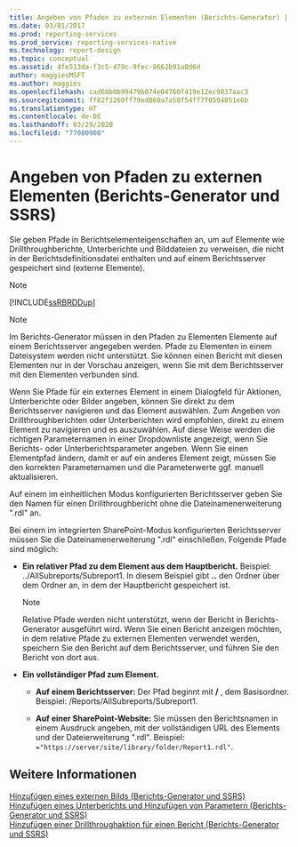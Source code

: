 ```yaml
---
title: Angeben von Pfaden zu externen Elementen (Berichts-Generator) | Microsoft-Dokumentation
ms.date: 03/01/2017
ms.prod: reporting-services
ms.prod_service: reporting-services-native
ms.technology: report-design
ms.topic: conceptual
ms.assetid: 4fe513da-f3c5-479c-9fec-8662b91a0d6d
author: maggiesMSFT
ms.author: maggies
ms.openlocfilehash: cad68b0b99479b074e04760f419e12ec9837aac3
ms.sourcegitcommit: ff82f3260ff79ed860a7a58f54ff7f0594851e6b
ms.translationtype: HT
ms.contentlocale: de-DE
ms.lasthandoff: 03/29/2020
ms.locfileid: "77080908"
---
```

# <a name="specifying-paths-to-external-items-report-builder-and-ssrs"></a>Angeben von Pfaden zu externen Elementen (Berichts-Generator und SSRS)
  Sie geben Pfade in Berichtselementeigenschaften an, um auf Elemente wie Drillthroughberichte, Unterberichte und Bilddateien zu verweisen, die nicht in der Berichtsdefinitionsdatei enthalten und auf einem Berichtsserver gespeichert sind (externe Elemente).  
  
> [!NOTE]  
>  [!INCLUDE[ssRBRDDup](../../includes/ssrbrddup-md.md)]  
  
> [!NOTE]  
>  Im Berichts-Generator müssen in den Pfaden zu Elementen Elemente auf einem Berichtsserver angegeben werden. Pfade zu Elementen in einem Dateisystem werden nicht unterstützt. Sie können einen Bericht mit diesen Elementen nur in der Vorschau anzeigen, wenn Sie mit dem Berichtsserver mit den Elementen verbunden sind.  
  
 Wenn Sie Pfade für ein externes Element in einem Dialogfeld für Aktionen, Unterberichte oder Bilder angeben, können Sie direkt zu dem Berichtsserver navigieren und das Element auswählen. Zum Angeben von Drillthroughberichten oder Unterberichten wird empfohlen, direkt zu einem Element zu navigieren und es auszuwählen. Auf diese Weise werden die richtigen Parameternamen in einer Dropdownliste angezeigt, wenn Sie Berichts- oder Unterberichtsparameter angeben. Wenn Sie einen Elementpfad ändern, damit er auf ein anderes Element zeigt, müssen Sie den korrekten Parameternamen und die Parameterwerte ggf. manuell aktualisieren.  
  
 Auf einem im einheitlichen Modus konfigurierten Berichtsserver geben Sie den Namen für einen Drillthroughbericht ohne die Dateinamenerweiterung ".rdl" an.  
  
 Bei einem im integrierten SharePoint-Modus konfigurierten Berichtsserver müssen Sie die Dateinamenerweiterung ".rdl" einschließen. Folgende Pfade sind möglich:  
  
-   **Ein relativer Pfad zu dem Element aus dem Hauptbericht.** Beispiel: ../AllSubreports/Subreport1. In diesem Beispiel gibt **..** den Ordner über dem Ordner an, in dem der Hauptbericht gespeichert ist.  
  
    > [!NOTE]  
    >  Relative Pfade werden nicht unterstützt, wenn der Bericht in Berichts-Generator ausgeführt wird. Wenn Sie einen Bericht anzeigen möchten, in dem relative Pfade zu externen Elementen verwendet werden, speichern Sie den Bericht auf dem Berichtsserver, und führen Sie den Bericht von dort aus.  
  
-   **Ein vollständiger Pfad zum Element.**  
  
    -   **Auf einem Berichtsserver:** Der Pfad beginnt mit **/** , dem Basisordner. Beispiel: /Reports/AllSubreports/Subreport1.  
  
    -   **Auf einer SharePoint-Website:** Sie müssen den Berichtsnamen in einem Ausdruck angeben, mit der vollständigen URL des Elements und der Dateierweiterung ".rdl". Beispiel: `="https://server/site/library/folder/Report1.rdl"`.  
  
## <a name="see-also"></a>Weitere Informationen  
 [Hinzufügen eines externen Bilds &#40;Berichts-Generator und SSRS&#41;](../../reporting-services/report-design/add-an-external-image-report-builder-and-ssrs.md)   
 [Hinzufügen eines Unterberichts und Hinzufügen von Parametern (Berichts-Generator und SSRS)](../../reporting-services/report-design/add-a-subreport-and-parameters-report-builder-and-ssrs.md)   
 [Hinzufügen einer Drillthroughaktion für einen Bericht (Berichts-Generator und SSRS)](../../reporting-services/report-design/add-a-drillthrough-action-on-a-report-report-builder-and-ssrs.md)  
  
  
